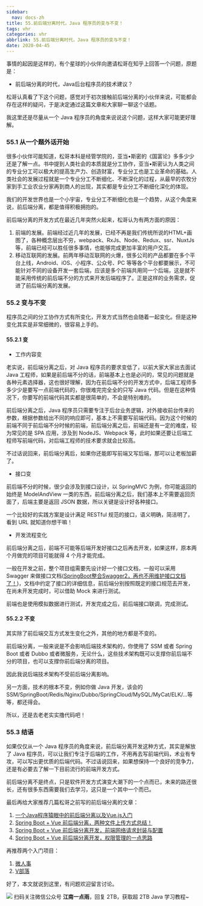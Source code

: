 ```yaml
---
sidebar:
  nav: docs-zh
title: 55.前后端分离时代，Java 程序员的变与不变！
tags: vhr
categories: vhr
abbrlink: 55.前后端分离时代，Java 程序员的变与不变！
date: 2020-04-45
---
```



事情的起因是这样的，有个星球的小伙伴向邀请松哥在知乎上回答一个问题，原题是：

- 前后端分离的时代，Java后台程序员的技术建议？

松哥认真看了下这个问题，感觉对于初次接触前后端分离的小伙伴来说，可能都会存在这样的疑问，于是决定通过这篇文章和大家聊一聊这个话题。

我这里还是尽量从一个 Java 程序员的角度来说说这个问题，这样大家可能更好理解。

### 55.1 从一个题外话开始

很多小伙伴可能知道，松哥本科是经管学院的，亚当•斯密的《国富论》多多少少还是了解一点。书中提到人类社会的本质就是分工协作，亚当•斯密认为人类之间的专业分工可以极大的提高生产力、创造财富，专业分工也是工业革命的基础。人类社会的发展过程就是一个专业分工不断细化、不断深化的过程，从最早的农牧分家到手工业农业分家再到商人的出现，其实都是专业分工不断细化深化的体现。

我们的开发世界也是一个小宇宙，专业分工不断细化也是一个趋势，从这个角度来说，前后端分离，都是值得积极拥抱的。

前后端分离的开发方式在最近几年突然火起来，松哥认为有两方面的原因：

1. 前端的发展。前端经过近几年的发展，已经不再是我们传统所说的HTML+画图了，各种概念层出不穷，webpack、RxJs、Node、Redux、ssr、NuxtJs等，前端已经可以胜任很多事情，也能够完成更加丰富的用户交互。
2. 移动互联网的发展。前两年移动互联网的火爆，很多公司的产品都要在多个平台上线，Android、iOS、小程序、公众号、PC 等等各个平台都要展示，不可能针对不同的设备开发一套后端，应该是多个前端共用同一个后端，这是就不能采用传统的前后端不分的方式来开发后端程序了。正是这样的业务需求，促进了前后端分离的发展。

### 55.2 变与不变

程序员之间的分工协作方式有所变化，开发方式当然也会随着一起变化。但是这种变化其实是非常细微的，很容易上手的。

#### 55.2.1 变

- 工作内容变

老实说，前后端分离之后，对 Java 程序员的要求变低了，以前大家大家出去面试 Java 工程师，如果是前后端不分的话，前端基本上也是必问的，常见的问题就是各种元素选择器，这也很好理解，因为在前后端不分的开发方式中，后端工程师多多少少是要写一点前端代码的，你很难完完全全的只写 Java 代码。但是在这种情况下，你要写的前端代码其实都是很简单的，不会是特别难的。

前后端分离之后，Java 程序员只需要专注于后台业务逻辑，对外接收前台传来的参数，根据参数给出不同的响应即可，基本上不需要写前端代码。因为这个时候的前端不同于前后端不分时候的前端，前后端分离之后，前端还是有一定的难度，较为常见的是 SPA 应用，涉及到 NodeJS、Webpack 等，此时如果还要让后端工程师写前端代码，对后端工程师的技术要求就会比较高。

不过话说回来，前后端分离后，如果你还能即写前端又写后端，那可以让老板加薪了。

- 接口变

前后端不分的时候，很少会涉及到接口设计，以 SpringMVC 为例，你可能返回的始终是 ModelAndView 一类的东西，前后端分离之后，我们基本上不需要返回页面了，后端主要是返回 JSON 数据，所以关键是设计好各种接口。

一个比较好的实践方案是设计满足 RESTful 规范的接口，语义明确，简洁明了，看到 URL 就知道你想干嘛！

- 开发流程变化

前后端分离之后，前端不可能等后端开发好接口之后再去开发，如果这样，原本两个月做完的项目可能就得 4 个月才能完成。

一般在开发之前，整个项目组需要先设计好一个接口文档，一般可以采用 Swagger 来做接口文档([SpringBoot整合Swagger2，再也不用维护接口文档了！](https://mp.weixin.qq.com/s/iTsTqEeqT9K84S091ycdog))，文档中约定了接口的详细信息，前后端分别按照既定的接口规范去开发，在尚未开发完成时，可以借助 Mock 来进行测试。

前端也是使用模拟数据进行测试，开发完成之后，前后端接口联调，完成测试。

#### 55.2.2 不变

其实除了前后端交互方式发生变化之外，其他的地方都是不变的。

前后端分离，一般来说是不会影响后端技术架构的，你使用了 SSM 或者 Spring Boot 或者 Dubbo 或者微服务，无论什么，这些技术架构既可以支撑你前后端不分的项目，也可以支撑你前后端分离的项目。

因此我说后端技术架构不受前后端分离影响。

另一方面，技术的根本不变，例如你做 Java 开发，该会的 SSM/SpringBoot/Redis/Nginx/Dubbo/SpringCloud/MySQL/MyCat/ELK/...等等，都还得会。

所以，还是去老老实实撸代码吧！

### 55.3 结语

如果仅仅从一个 Java 程序员的角度来说，前后端分离开发这种方式，其实是解放了 Java 程序员，可以让我们专注于后端的工作，不用再去写前端代码，术业有专攻，可以写出更优质的后端代码。不过话说回来，如果想保持一个良好的竞争力，还是有必要去了解一下目前流行的前端开发方式。

前后端分离不是终点，只是软件开发方式演变大潮下的一个点而已，未来的路还很长，还有很多东西需要我们去学习，这只是一个其中一个而已。

最后再给大家推荐几篇松哥之前写的前后端分离的文章：

1. [一个Java程序猿眼中的前后端分离以及Vue.js入门](https://mp.weixin.qq.com/s/HWRYAR16vLE1XFep6_i1tA)
2. [Spring Boot + Vue 前后端分离，两种文件上传方式总结！](https://mp.weixin.qq.com/s/Qbqvlo7ftbyP6dnbuUcxrw)
3. [Spring Boot + Vue 前后端分离开发，前端网络请求封装与配置](https://mp.weixin.qq.com/s/K8ANNmm6ZrP2xMyK6LGZ_g)
4. [Spring Boot + Vue 前后端分离开发，权限管理的一点思路](https://mp.weixin.qq.com/s/5GsOO4QK9AnR0K6FdZixOw)

再推荐两个入门项目：

1. [微人事](https://mp.weixin.qq.com/s/6_D0srW4inv2ZbukN4ivBw)
2. [V部落](https://mp.weixin.qq.com/s/VRzcunh9flTJ_EZSBJrfYw)

好了，本文就说到这里，有问题欢迎留言讨论。


![](http://img.itboyhub.com//2020/04/vhr/weixin.jpg)
扫码关注微信公众号 **江南一点雨**，回复 2TB，获取超 2TB Java 学习教程~

